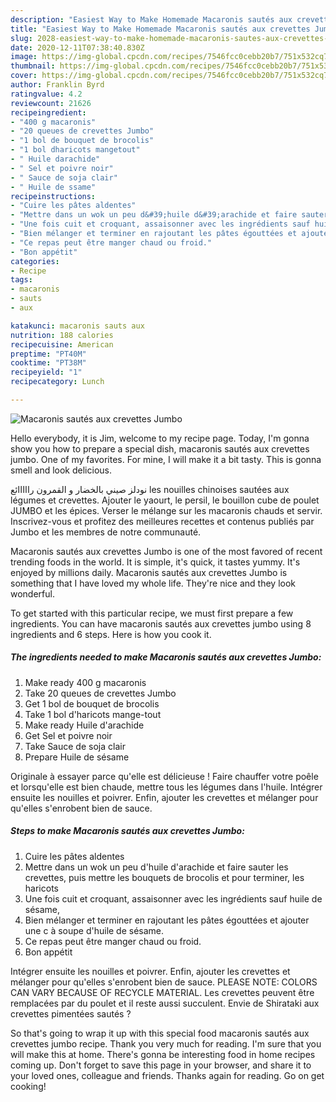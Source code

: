 ```yaml
---
description: "Easiest Way to Make Homemade Macaronis sautés aux crevettes Jumbo"
title: "Easiest Way to Make Homemade Macaronis sautés aux crevettes Jumbo"
slug: 2028-easiest-way-to-make-homemade-macaronis-sautes-aux-crevettes-jumbo
date: 2020-12-11T07:38:40.830Z
image: https://img-global.cpcdn.com/recipes/7546fcc0cebb20b7/751x532cq70/macaronis-sautes-aux-crevettes-jumbo-photo-principale-de-la-recette.jpg
thumbnail: https://img-global.cpcdn.com/recipes/7546fcc0cebb20b7/751x532cq70/macaronis-sautes-aux-crevettes-jumbo-photo-principale-de-la-recette.jpg
cover: https://img-global.cpcdn.com/recipes/7546fcc0cebb20b7/751x532cq70/macaronis-sautes-aux-crevettes-jumbo-photo-principale-de-la-recette.jpg
author: Franklin Byrd
ratingvalue: 4.2
reviewcount: 21626
recipeingredient:
- "400 g macaronis"
- "20 queues de crevettes Jumbo"
- "1 bol de bouquet de brocolis"
- "1 bol dharicots mangetout"
- " Huile darachide"
- " Sel et poivre noir"
- " Sauce de soja clair"
- " Huile de ssame"
recipeinstructions:
- "Cuire les pâtes aldentes"
- "Mettre dans un wok un peu d&#39;huile d&#39;arachide et faire sauter les crevettes, puis mettre les bouquets de brocolis et pour terminer, les haricots"
- "Une fois cuit et croquant, assaisonner avec les ingrédients sauf huile de sésame,"
- "Bien mélanger et terminer en rajoutant les pâtes égouttées et ajouter une c à soupe d&#39;huile de sésame."
- "Ce repas peut être manger chaud ou froid."
- "Bon appétit"
categories:
- Recipe
tags:
- macaronis
- sauts
- aux

katakunci: macaronis sauts aux 
nutrition: 188 calories
recipecuisine: American
preptime: "PT40M"
cooktime: "PT38M"
recipeyield: "1"
recipecategory: Lunch

---
```



![Macaronis sautés aux crevettes Jumbo](https://img-global.cpcdn.com/recipes/7546fcc0cebb20b7/751x532cq70/macaronis-sautes-aux-crevettes-jumbo-photo-principale-de-la-recette.jpg)

Hello everybody, it is Jim, welcome to my recipe page. Today, I'm gonna show you how to prepare a special dish, macaronis sautés aux crevettes jumbo. One of my favorites. For mine, I will make it a bit tasty. This is gonna smell and look delicious.

نودلز صيني بالخضار و القمرون رااااائع les nouilles chinoises sautées aux légumes et crevettes. Ajouter le yaourt, le persil, le bouillon cube de poulet JUMBO et les épices. Verser le mélange sur les macaronis chauds et servir. Inscrivez-vous et profitez des meilleures recettes et contenus publiés par Jumbo et les membres de notre communauté.

Macaronis sautés aux crevettes Jumbo is one of the most favored of recent trending foods in the world. It is simple, it's quick, it tastes yummy. It's enjoyed by millions daily. Macaronis sautés aux crevettes Jumbo is something that I have loved my whole life. They're nice and they look wonderful.


To get started with this particular recipe, we must first prepare a few ingredients. You can have macaronis sautés aux crevettes jumbo using 8 ingredients and 6 steps. Here is how you cook it.

<!--inarticleads1-->

##### The ingredients needed to make Macaronis sautés aux crevettes Jumbo:

1. Make ready 400 g macaronis
1. Take 20 queues de crevettes Jumbo
1. Get 1 bol de bouquet de brocolis
1. Take 1 bol d&#39;haricots mange-tout
1. Make ready  Huile d&#39;arachide
1. Get  Sel et poivre noir
1. Take  Sauce de soja clair
1. Prepare  Huile de sésame


Originale à essayer parce qu&#39;elle est délicieuse ! Faire chauffer votre poêle et lorsqu&#39;elle est bien chaude, mettre tous les légumes dans l&#39;huile. Intégrer ensuite les nouilles et poivrer. Enfin, ajouter les crevettes et mélanger pour qu&#39;elles s&#39;enrobent bien de sauce. 

<!--inarticleads2-->

##### Steps to make Macaronis sautés aux crevettes Jumbo:

1. Cuire les pâtes aldentes
1. Mettre dans un wok un peu d&#39;huile d&#39;arachide et faire sauter les crevettes, puis mettre les bouquets de brocolis et pour terminer, les haricots
1. Une fois cuit et croquant, assaisonner avec les ingrédients sauf huile de sésame,
1. Bien mélanger et terminer en rajoutant les pâtes égouttées et ajouter une c à soupe d&#39;huile de sésame.
1. Ce repas peut être manger chaud ou froid.
1. Bon appétit


Intégrer ensuite les nouilles et poivrer. Enfin, ajouter les crevettes et mélanger pour qu&#39;elles s&#39;enrobent bien de sauce. PLEASE NOTE: COLORS CAN VARY BECAUSE OF RECYCLE MATERIAL. Les crevettes peuvent être remplacées par du poulet et il reste aussi succulent. Envie de Shirataki aux crevettes pimentées sautés ? 

So that's going to wrap it up with this special food macaronis sautés aux crevettes jumbo recipe. Thank you very much for reading. I'm sure that you will make this at home. There's gonna be interesting food in home recipes coming up. Don't forget to save this page in your browser, and share it to your loved ones, colleague and friends. Thanks again for reading. Go on get cooking!
